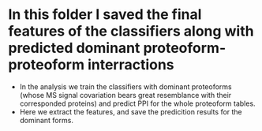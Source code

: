 # In this folder I saved the final features of the classifiers along with predicted dominant proteoform-proteoform interractions
- In the analysis we train the classifiers with dominant proteoforms (whose MS signal covariation bears great resemblance with their corresponded proteins) and predict PPI for the whole proteoform tables.
- Here we extract the features, and save the predicition results for the dominant forms. 
